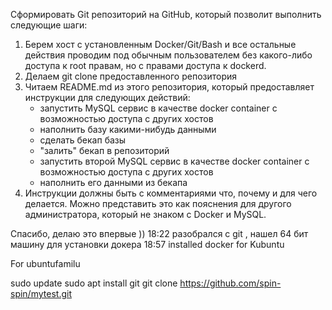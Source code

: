Сформировать Git репозиторий на GitHub, который позволит выполнить следующие шаги:
1. Берем хост с установленным Docker/Git/Bash и все остальные действия проводим под обычным пользователем без какого-либо доступа к root правам, но с правами доступа к dockerd.
2. Делаем git clone предоставленного репозитория
3. Читаем README.md из этого репозитория, который предоставляет инструкции для следующих действий:
    - запустить MySQL сервис в качестве docker container с возможностью доступа с других хостов
    - наполнить базу какими-нибудь данными
    - сделать бекап базы
    - "залить" бекап в репозиторий
    - запустить второй MySQL сервис в качестве docker container с возможностью доступа с других хостов
    - наполнить его данными из бекапа
4. Инструкции должны быть с комментариями что, почему и для чего делается. Можно представить это как пояснения для другого администратора, который не знаком с Docker и MySQL.

Спасибо, делаю это впервые ))
18:22 разобрался с git , нашел 64 бит машину для установки докера
18:57 installed docker for Kubuntu

For ubuntufamilu

sudo update
sudo apt install git
git clone https://github.com/spin-spin/mytest.git
